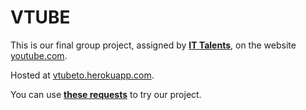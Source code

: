 # VTUBE

This is our final group project, assigned by [**IT Talents**](https://ittalents.bg/home), on the website [youtube.com](https://www.youtube.com/).

Hosted at [vtubeto.herokuapp.com](https://vtubeto.herokuapp.com).

You can use [**these requests**](https://github.com/I3eco/vtube/blob/master/VTube.postman_collection.json) to try our project.
